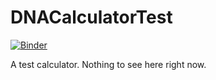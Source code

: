 # DNACalculatorTest

[![Binder](https://mybinder.org/badge_logo.svg)](https://mybinder.org/v2/gh/christakahashi/DNACalculatorTest/HEAD?urlpath=voila%2Frender%2Fmain.ipynb)

A test calculator.  Nothing to see here right now.
